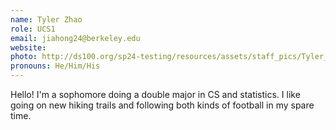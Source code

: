 ```yaml
---
name: Tyler Zhao
role: UCS1
email: jiahong24@berkeley.edu
website:
photo: http://ds100.org/sp24-testing/resources/assets/staff_pics/Tyler_Zhao.jpeg
pronouns: He/Him/His
---
```


Hello! I'm a sophomore doing a double major in CS and statistics. I like going on new hiking trails and following both kinds of football in my spare time.
